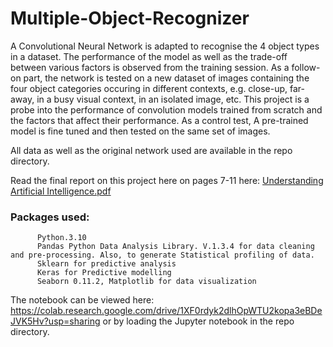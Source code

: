 # Multiple-Object-Recognizer

A Convolutional Neural Network is adapted to recognise the 4 object types in a dataset. The performance of the model as well as the trade-off between various factors is observed from the training session. As a follow-on part, the network is tested on a new dataset of images containing the four object categories occuring in different contexts, e.g. close-up, far-away, in a busy visual context, in an isolated image, etc. This project is a probe into the performance of convolution models trained from scratch and the factors that affect their performance. As a control test, A pre-trained model is fine tuned and then tested on the same set of images.  

All data as well as the original network used are available in the repo directory. 

Read the final report on this project here on pages 7-11 here: [Understanding Artificial Intelligence.pdf](https://github.com/Onikenny/Water-Quality-Analysis/files/7925211/Understanding.Artificial.Intelligence.pdf)


### Packages used:
          Python.3.10 
          Pandas Python Data Analysis Library. V.1.3.4 for data cleaning and pre-processing. Also, to generate Statistical profiling of data.
          Sklearn for predictive analysis
          Keras for Predictive modelling
          Seaborn 0.11.2, Matplotlib for data visualization

The notebook can be viewed here: https://colab.research.google.com/drive/1XF0rdyk2dlhOpWTU2kopa3eBDeJVK5Hv?usp=sharing or by loading the Jupyter notebook in the repo directory.
